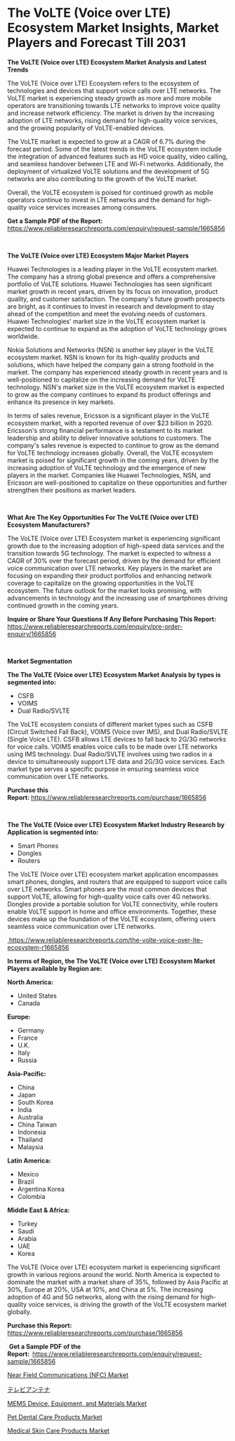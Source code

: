 <p><h1>The VoLTE (Voice over LTE) Ecosystem Market Insights, Market Players and Forecast Till 2031</h1></p><p><strong>The VoLTE (Voice over LTE) Ecosystem Market Analysis and Latest Trends</strong></p>
<p><p>The VoLTE (Voice over LTE) Ecosystem refers to the ecosystem of technologies and devices that support voice calls over LTE networks. The VoLTE market is experiencing steady growth as more and more mobile operators are transitioning towards LTE networks to improve voice quality and increase network efficiency. The market is driven by the increasing adoption of LTE networks, rising demand for high-quality voice services, and the growing popularity of VoLTE-enabled devices.</p><p>The VoLTE market is expected to grow at a CAGR of 6.7% during the forecast period. Some of the latest trends in the VoLTE ecosystem include the integration of advanced features such as HD voice quality, video calling, and seamless handover between LTE and Wi-Fi networks. Additionally, the deployment of virtualized VoLTE solutions and the development of 5G networks are also contributing to the growth of the VoLTE market.</p><p>Overall, the VoLTE ecosystem is poised for continued growth as mobile operators continue to invest in LTE networks and the demand for high-quality voice services increases among consumers.</p></p>
<p><strong>Get a Sample PDF of the Report:&nbsp;</strong> <a href="https://www.reliableresearchreports.com/enquiry/request-sample/1665856">https://www.reliableresearchreports.com/enquiry/request-sample/1665856</a></p>
<p>&nbsp;</p>
<p><strong>The VoLTE (Voice over LTE) Ecosystem Major Market Players</strong></p>
<p><p>Huawei Technologies is a leading player in the VoLTE ecosystem market. The company has a strong global presence and offers a comprehensive portfolio of VoLTE solutions. Huawei Technologies has seen significant market growth in recent years, driven by its focus on innovation, product quality, and customer satisfaction. The company's future growth prospects are bright, as it continues to invest in research and development to stay ahead of the competition and meet the evolving needs of customers. Huawei Technologies' market size in the VoLTE ecosystem market is expected to continue to expand as the adoption of VoLTE technology grows worldwide.</p><p>Nokia Solutions and Networks (NSN) is another key player in the VoLTE ecosystem market. NSN is known for its high-quality products and solutions, which have helped the company gain a strong foothold in the market. The company has experienced steady growth in recent years and is well-positioned to capitalize on the increasing demand for VoLTE technology. NSN's market size in the VoLTE ecosystem market is expected to grow as the company continues to expand its product offerings and enhance its presence in key markets.</p><p>In terms of sales revenue, Ericsson is a significant player in the VoLTE ecosystem market, with a reported revenue of over $23 billion in 2020. Ericsson's strong financial performance is a testament to its market leadership and ability to deliver innovative solutions to customers. The company's sales revenue is expected to continue to grow as the demand for VoLTE technology increases globally. Overall, the VoLTE ecosystem market is poised for significant growth in the coming years, driven by the increasing adoption of VoLTE technology and the emergence of new players in the market. Companies like Huawei Technologies, NSN, and Ericsson are well-positioned to capitalize on these opportunities and further strengthen their positions as market leaders.</p></p>
<p>&nbsp;</p>
<p><strong>What Are The Key Opportunities For The VoLTE (Voice over LTE) Ecosystem Manufacturers?</strong></p>
<p><p>The VoLTE (Voice over LTE) Ecosystem market is experiencing significant growth due to the increasing adoption of high-speed data services and the transition towards 5G technology. The market is expected to witness a CAGR of 30% over the forecast period, driven by the demand for efficient voice communication over LTE networks. Key players in the market are focusing on expanding their product portfolios and enhancing network coverage to capitalize on the growing opportunities in the VoLTE ecosystem. The future outlook for the market looks promising, with advancements in technology and the increasing use of smartphones driving continued growth in the coming years.</p></p>
<p><strong>Inquire or Share Your Questions If Any Before Purchasing This Report:</strong> <a href="https://www.reliableresearchreports.com/enquiry/pre-order-enquiry/1665856">https://www.reliableresearchreports.com/enquiry/pre-order-enquiry/1665856</a></p>
<p>&nbsp;</p>
<p><strong>Market Segmentation</strong></p>
<p><strong>The The VoLTE (Voice over LTE) Ecosystem Market Analysis by types is segmented into:</strong></p>
<p><ul><li>CSFB</li><li>VOIMS</li><li>Dual Radio/SVLTE</li></ul></p>
<p><p>The VoLTE ecosystem consists of different market types such as CSFB (Circuit Switched Fall Back), VOIMS (Voice over IMS), and Dual Radio/SVLTE (Single Voice LTE). CSFB allows LTE devices to fall back to 2G/3G networks for voice calls. VOIMS enables voice calls to be made over LTE networks using IMS technology. Dual Radio/SVLTE involves using two radios in a device to simultaneously support LTE data and 2G/3G voice services. Each market type serves a specific purpose in ensuring seamless voice communication over LTE networks.</p></p>
<p><strong>Purchase this Report:&nbsp;</strong><a href="https://www.reliableresearchreports.com/purchase/1665856">https://www.reliableresearchreports.com/purchase/1665856</a></p>
<p>&nbsp;</p>
<p><strong>The The VoLTE (Voice over LTE) Ecosystem Market Industry Research by Application is segmented into:</strong></p>
<p><ul><li>Smart Phones</li><li>Dongles</li><li>Routers</li></ul></p>
<p><p>The VoLTE (Voice over LTE) ecosystem market application encompasses smart phones, dongles, and routers that are equipped to support voice calls over LTE networks. Smart phones are the most common devices that support VoLTE, allowing for high-quality voice calls over 4G networks. Dongles provide a portable solution for VoLTE connectivity, while routers enable VoLTE support in home and office environments. Together, these devices make up the foundation of the VoLTE ecosystem, offering users seamless voice communication over LTE networks.</p></p>
<p><a href="https://www.reliableresearchreports.com/the-volte-voice-over-lte-ecosystem-r1665856">&nbsp;https://www.reliableresearchreports.com/the-volte-voice-over-lte-ecosystem-r1665856</a></p>
<p><strong>In terms of Region, the The VoLTE (Voice over LTE) Ecosystem Market Players available by Region are:</strong></p>
<p>
    <p> <strong> North America: </strong>
        <ul>
            <li>United States</li>
            <li>Canada</li>
        </ul>
        </p> 
    <p> <strong> Europe: </strong>
        <ul>
            <li>Germany</li>
            <li>France</li>
            <li>U.K.</li>
            <li>Italy</li>
            <li>Russia</li>
        </ul>
        </p> 
    <p> <strong> Asia-Pacific: </strong>
        <ul>
            <li>China</li>
            <li>Japan</li>
            <li>South Korea</li>
            <li>India</li>
            <li>Australia</li>
            <li>China Taiwan</li>
            <li>Indonesia</li>
            <li>Thailand</li>
            <li>Malaysia</li>
        </ul>
        </p> 
    <p> <strong> Latin America: </strong>
        <ul>
            <li>Mexico</li>
            <li>Brazil</li>
            <li>Argentina Korea</li>
            <li>Colombia</li>
        </ul>
        </p> 
    <p> <strong> Middle East & Africa: </strong>
        <ul>
            <li>Turkey</li>
            <li>Saudi</li>
            <li>Arabia</li>
            <li>UAE</li>
            <li>Korea</li>
        </ul>
    </p>
    </p>
<p><p>The VoLTE (Voice over LTE) ecosystem market is experiencing significant growth in various regions around the world. North America is expected to dominate the market with a market share of 35%, followed by Asia Pacific at 30%, Europe at 20%, USA at 10%, and China at 5%. The increasing adoption of 4G and 5G networks, along with the rising demand for high-quality voice services, is driving the growth of the VoLTE ecosystem market globally.</p></p>
<p><strong>Purchase this Report: </strong><a href="https://www.reliableresearchreports.com/purchase/1665856">https://www.reliableresearchreports.com/purchase/1665856</a></p>
<p>&nbsp;<strong>Get a Sample PDF of the Report:&nbsp;&nbsp;</strong><a href="https://www.reliableresearchreports.com/enquiry/request-sample/1665856">https://www.reliableresearchreports.com/enquiry/request-sample/1665856</a></p>
<p><strong></strong></p>
<p><p><a href="https://github.com/dimitrishawkinswaynenp91rgz/Market-Research-Report-List-2/blob/main/near-field-communications-nfc-market.md">Near Field Communications (NFC) Market</a></p><p><a href="https://github.com/CarlieShields/Market-Research-Report-List-1/blob/main/164936064497.md">テレビアンテナ</a></p><p><a href="https://github.com/gladysalidde/Market-Research-Report-List-1/blob/main/mems-device-equipment-and-materials-market.md">MEMS Device, Equipment, and Materials Market</a></p><p><a href="https://issuu.com/reportprime-2/docs/pet-dental-care-products-market-size-2030.pptx">Pet Dental Care Products Market</a></p><p><a href="https://www.linkedin.com/pulse/medical-skin-care-products-market-comprehensive-assessment-gke0e?trackingId=eIcOGfxd4X1%2BqAur0AzPkQ%3D%3D">Medical Skin Care Products Market</a></p></p>